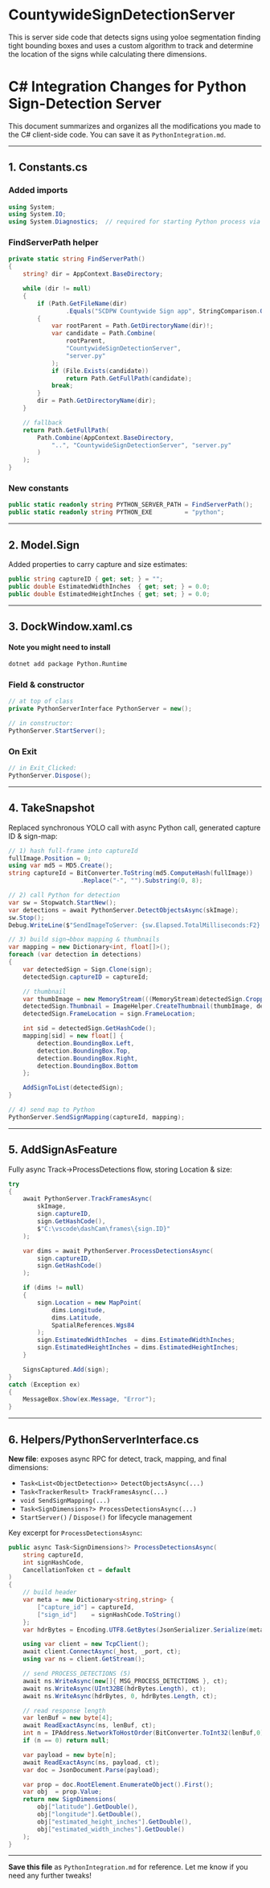 # CountywideSignDetectionServer
This is server side code that detects signs using yoloe segmentation finding tight bounding boxes and uses a custom algorithm to track and determine the location of the signs while calculating there dimensions. 


# C# Integration Changes for Python Sign-Detection Server

This document summarizes and organizes all the modifications you made to the C# client-side code. You can save it as `PythonIntegration.md`.

---

## 1. **Constants.cs**

### Added imports

```csharp
using System;
using System.IO;
using System.Diagnostics;  // required for starting Python process via ProcessStartInfo
```

### FindServerPath helper

```csharp
private static string FindServerPath()
{
    string? dir = AppContext.BaseDirectory;

    while (dir != null)
    {
        if (Path.GetFileName(dir)
                .Equals("SCDPW Countywide Sign app", StringComparison.OrdinalIgnoreCase))
        {
            var rootParent = Path.GetDirectoryName(dir)!;
            var candidate = Path.Combine(
                rootParent,
                "CountywideSignDetectionServer",
                "server.py"
            );
            if (File.Exists(candidate))
                return Path.GetFullPath(candidate);
            break;
        }
        dir = Path.GetDirectoryName(dir);
    }

    // fallback
    return Path.GetFullPath(
        Path.Combine(AppContext.BaseDirectory,
            "..", "CountywideSignDetectionServer", "server.py"
        )
    );
}
```

### New constants

```csharp
public static readonly string PYTHON_SERVER_PATH = FindServerPath();
public static readonly string PYTHON_EXE         = "python";
```

---

## 2. **Model.Sign**

Added properties to carry capture and size estimates:

```csharp
public string captureID { get; set; } = "";
public double EstimatedWidthInches  { get; set; } = 0.0;
public double EstimatedHeightInches { get; set; } = 0.0;
```

---

## 3. **DockWindow\.xaml.cs**

#### Note you might need to install

```bash
dotnet add package Python.Runtime
```

### Field & constructor

```csharp
// at top of class
private PythonServerInterface PythonServer = new();

// in constructor:
PythonServer.StartServer();
```

### On Exit

```csharp
// in Exit_Clicked:
PythonServer.Dispose();
```

---

## 4. **TakeSnapshot**

Replaced synchronous YOLO call with async Python call, generated capture ID & sign-map:

```csharp
// 1) hash full-frame into captureId
fullImage.Position = 0;
using var md5 = MD5.Create();
string captureId = BitConverter.ToString(md5.ComputeHash(fullImage))
                    .Replace("-", "").Substring(0, 8);

// 2) call Python for detection
var sw = Stopwatch.StartNew();
var detections = await PythonServer.DetectObjectsAsync(skImage);
sw.Stop();
Debug.WriteLine($"SendImageToServer: {sw.Elapsed.TotalMilliseconds:F2} ms");

// 3) build sign→bbox mapping & thumbnails
var mapping = new Dictionary<int, float[]>();
foreach (var detection in detections)
{
    var detectedSign = Sign.Clone(sign);
    detectedSign.captureID = captureId;

    // thumbnail
    var thumbImage = new MemoryStream(((MemoryStream)detectedSign.CroppedImage).ToArray());
    detectedSign.Thumbnail = ImageHelper.CreateThumbnail(thumbImage, detection);
    detectedSign.FrameLocation = sign.FrameLocation;

    int sid = detectedSign.GetHashCode();
    mapping[sid] = new float[] {
        detection.BoundingBox.Left,
        detection.BoundingBox.Top,
        detection.BoundingBox.Right,
        detection.BoundingBox.Bottom
    };

    AddSignToList(detectedSign);
}

// 4) send map to Python
PythonServer.SendSignMapping(captureId, mapping);
```

---

## 5. **AddSignAsFeature**

Fully async Track→ProcessDetections flow, storing Location & size:

```csharp
try
{
    await PythonServer.TrackFramesAsync(
        skImage,
        sign.captureID,
        sign.GetHashCode(),
        $"C:\vscode\dashCam\frames\{sign.ID}"
    );

    var dims = await PythonServer.ProcessDetectionsAsync(
        sign.captureID,
        sign.GetHashCode()
    );

    if (dims != null)
    {
        sign.Location = new MapPoint(
            dims.Longitude,
            dims.Latitude,
            SpatialReferences.Wgs84
        );
        sign.EstimatedWidthInches  = dims.EstimatedWidthInches;
        sign.EstimatedHeightInches = dims.EstimatedHeightInches;
    }

    SignsCaptured.Add(sign);
}
catch (Exception ex)
{
    MessageBox.Show(ex.Message, "Error");
}
```

---

## 6. **Helpers/PythonServerInterface.cs**

**New file**: exposes async RPC for detect, track, mapping, and final dimensions:

* `Task<List<ObjectDetection>> DetectObjectsAsync(...)`
* `Task<TrackerResult> TrackFramesAsync(...)`
* `void SendSignMapping(...)`
* `Task<SignDimensions?> ProcessDetectionsAsync(...)`
* `StartServer()` / `Dispose()` for lifecycle management

Key excerpt for `ProcessDetectionsAsync`:

```csharp
public async Task<SignDimensions?> ProcessDetectionsAsync(
    string captureId,
    int signHashCode,
    CancellationToken ct = default
)
{
    // build header
    var meta = new Dictionary<string,string> {
        ["capture_id"] = captureId,
        ["sign_id"]    = signHashCode.ToString()
    };
    var hdrBytes = Encoding.UTF8.GetBytes(JsonSerializer.Serialize(meta));

    using var client = new TcpClient();
    await client.ConnectAsync(_host, _port, ct);
    using var ns = client.GetStream();

    // send PROCESS_DETECTIONS (5)
    await ns.WriteAsync(new[]{ MSG_PROCESS_DETECTIONS }, ct);
    await ns.WriteAsync(UInt32BE(hdrBytes.Length), ct);
    await ns.WriteAsync(hdrBytes, 0, hdrBytes.Length, ct);

    // read response length
    var lenBuf = new byte[4];
    await ReadExactAsync(ns, lenBuf, ct);
    int n = IPAddress.NetworkToHostOrder(BitConverter.ToInt32(lenBuf,0));
    if (n == 0) return null;

    var payload = new byte[n];
    await ReadExactAsync(ns, payload, ct);
    var doc = JsonDocument.Parse(payload);

    var prop = doc.RootElement.EnumerateObject().First();
    var obj  = prop.Value;
    return new SignDimensions(
        obj["latitude"].GetDouble(),
        obj["longitude"].GetDouble(),
        obj["estimated_height_inches"].GetDouble(),
        obj["estimated_width_inches"].GetDouble()
    );
}
```

---

**Save this file** as `PythonIntegration.md` for reference. Let me know if you need any further tweaks!
